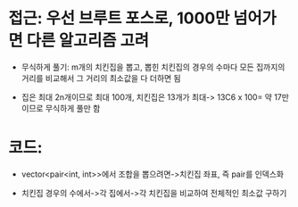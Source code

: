 # 접근: 우선 브루트 포스로, 1000만 넘어가면 다른 알고리즘 고려

- 무식하게 풀기: m개의 치킨집을 뽑고, 뽑힌 치킨집의 경우의 수마다 모든 집까지의 거리를 비교해서 그 거리의 최소값을 다 더하면 됨

- 집은 최대 2n개이므로 최대 100개, 치킨집은 13개가 최대-> 13C6 x 100= 약 17만이므로 무식하게 풀만 함

# 코드:

- vector<pair<int, int>>에서 조합을 뽑으려면->치킨집 좌표, 즉 pair를 인덱스화

- 치킨집 경우의 수에서->각 집에서->각 치킨집을 비교하여 전체적인 최소값 구하기